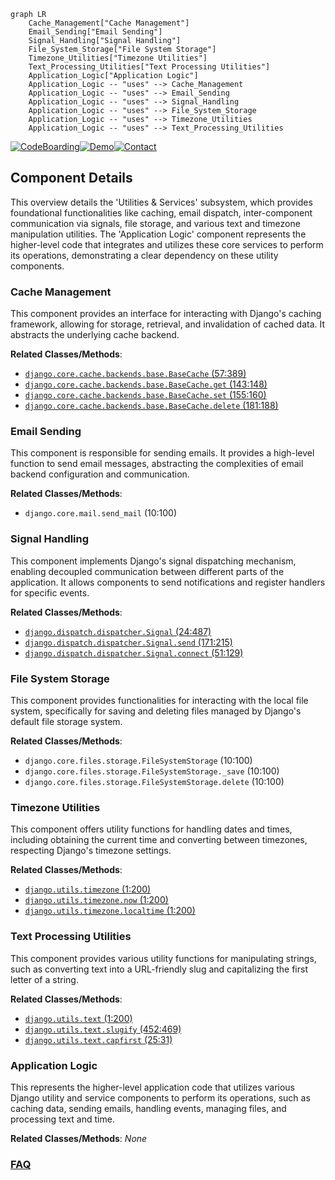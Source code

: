 ```mermaid
graph LR
    Cache_Management["Cache Management"]
    Email_Sending["Email Sending"]
    Signal_Handling["Signal Handling"]
    File_System_Storage["File System Storage"]
    Timezone_Utilities["Timezone Utilities"]
    Text_Processing_Utilities["Text Processing Utilities"]
    Application_Logic["Application Logic"]
    Application_Logic -- "uses" --> Cache_Management
    Application_Logic -- "uses" --> Email_Sending
    Application_Logic -- "uses" --> Signal_Handling
    Application_Logic -- "uses" --> File_System_Storage
    Application_Logic -- "uses" --> Timezone_Utilities
    Application_Logic -- "uses" --> Text_Processing_Utilities
```
[![CodeBoarding](https://img.shields.io/badge/Generated%20by-CodeBoarding-9cf?style=flat-square)](https://github.com/CodeBoarding/GeneratedOnBoardings)[![Demo](https://img.shields.io/badge/Try%20our-Demo-blue?style=flat-square)](https://www.codeboarding.org/demo)[![Contact](https://img.shields.io/badge/Contact%20us%20-%20contact@codeboarding.org-lightgrey?style=flat-square)](mailto:contact@codeboarding.org)

## Component Details

This overview details the 'Utilities & Services' subsystem, which provides foundational functionalities like caching, email dispatch, inter-component communication via signals, file storage, and various text and timezone manipulation utilities. The 'Application Logic' component represents the higher-level code that integrates and utilizes these core services to perform its operations, demonstrating a clear dependency on these utility components.

### Cache Management
This component provides an interface for interacting with Django's caching framework, allowing for storage, retrieval, and invalidation of cached data. It abstracts the underlying cache backend.


**Related Classes/Methods**:

- <a href="https://github.com/django/django/blob/master/django/core/cache/backends/base.py#L57-L389" target="_blank" rel="noopener noreferrer">`django.core.cache.backends.base.BaseCache` (57:389)</a>
- <a href="https://github.com/django/django/blob/master/django/core/cache/backends/base.py#L143-L148" target="_blank" rel="noopener noreferrer">`django.core.cache.backends.base.BaseCache.get` (143:148)</a>
- <a href="https://github.com/django/django/blob/master/django/core/cache/backends/base.py#L155-L160" target="_blank" rel="noopener noreferrer">`django.core.cache.backends.base.BaseCache.set` (155:160)</a>
- <a href="https://github.com/django/django/blob/master/django/core/cache/backends/base.py#L181-L188" target="_blank" rel="noopener noreferrer">`django.core.cache.backends.base.BaseCache.delete` (181:188)</a>


### Email Sending
This component is responsible for sending emails. It provides a high-level function to send email messages, abstracting the complexities of email backend configuration and communication.


**Related Classes/Methods**:

- `django.core.mail.send_mail` (10:100)


### Signal Handling
This component implements Django's signal dispatching mechanism, enabling decoupled communication between different parts of the application. It allows components to send notifications and register handlers for specific events.


**Related Classes/Methods**:

- <a href="https://github.com/django/django/blob/master/django/dispatch/dispatcher.py#L24-L487" target="_blank" rel="noopener noreferrer">`django.dispatch.dispatcher.Signal` (24:487)</a>
- <a href="https://github.com/django/django/blob/master/django/dispatch/dispatcher.py#L171-L215" target="_blank" rel="noopener noreferrer">`django.dispatch.dispatcher.Signal.send` (171:215)</a>
- <a href="https://github.com/django/django/blob/master/django/dispatch/dispatcher.py#L51-L129" target="_blank" rel="noopener noreferrer">`django.dispatch.dispatcher.Signal.connect` (51:129)</a>


### File System Storage
This component provides functionalities for interacting with the local file system, specifically for saving and deleting files managed by Django's default file storage system.


**Related Classes/Methods**:

- `django.core.files.storage.FileSystemStorage` (10:100)
- `django.core.files.storage.FileSystemStorage._save` (10:100)
- `django.core.files.storage.FileSystemStorage.delete` (10:100)


### Timezone Utilities
This component offers utility functions for handling dates and times, including obtaining the current time and converting between timezones, respecting Django's timezone settings.


**Related Classes/Methods**:

- <a href="https://github.com/django/django/blob/master/django/utils/timezone.py#L1-L200" target="_blank" rel="noopener noreferrer">`django.utils.timezone` (1:200)</a>
- <a href="https://github.com/django/django/blob/master/django/utils/timezone.py#L1-L200" target="_blank" rel="noopener noreferrer">`django.utils.timezone.now` (1:200)</a>
- <a href="https://github.com/django/django/blob/master/django/utils/timezone.py#L1-L200" target="_blank" rel="noopener noreferrer">`django.utils.timezone.localtime` (1:200)</a>


### Text Processing Utilities
This component provides various utility functions for manipulating strings, such as converting text into a URL-friendly slug and capitalizing the first letter of a string.


**Related Classes/Methods**:

- <a href="https://github.com/django/django/blob/master/django/utils/text.py#L1-L200" target="_blank" rel="noopener noreferrer">`django.utils.text` (1:200)</a>
- <a href="https://github.com/django/django/blob/master/django/utils/text.py#L452-L469" target="_blank" rel="noopener noreferrer">`django.utils.text.slugify` (452:469)</a>
- <a href="https://github.com/django/django/blob/master/django/utils/text.py#L25-L31" target="_blank" rel="noopener noreferrer">`django.utils.text.capfirst` (25:31)</a>


### Application Logic
This represents the higher-level application code that utilizes various Django utility and service components to perform its operations, such as caching data, sending emails, handling events, managing files, and processing text and time.


**Related Classes/Methods**: _None_



### [FAQ](https://github.com/CodeBoarding/GeneratedOnBoardings/tree/main?tab=readme-ov-file#faq)